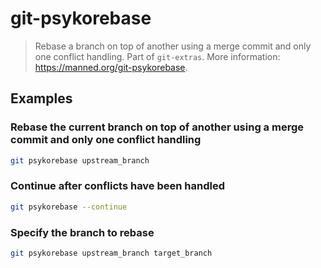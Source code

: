 # git-psykorebase

> Rebase a branch on top of another using a merge commit and only one conflict handling. Part of `git-extras`. More information: <https://manned.org/git-psykorebase>.

## Examples

### Rebase the current branch on top of another using a merge commit and only one conflict handling

```bash
git psykorebase upstream_branch
```

### Continue after conflicts have been handled

```bash
git psykorebase --continue
```

### Specify the branch to rebase

```bash
git psykorebase upstream_branch target_branch
```
